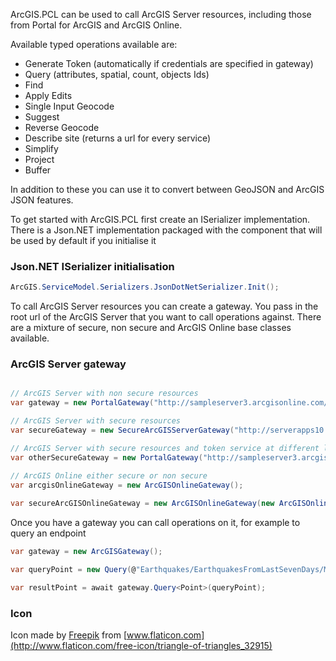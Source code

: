 ﻿ArcGIS.PCL can be used to call ArcGIS Server resources, including those from Portal for ArcGIS and ArcGIS Online.

Available typed operations available are:

 - Generate Token (automatically if credentials are specified in gateway)
 - Query (attributes, spatial, count, objects Ids)
 - Find
 - Apply Edits
 - Single Input Geocode
 - Suggest
 - Reverse Geocode
 - Describe site (returns a url for every service)
 - Simplify
 - Project
 - Buffer

In addition to these you can use it to convert between GeoJSON and ArcGIS JSON features.

To get started with ArcGIS.PCL first create an ISerializer implementation. There is a Json.NET implementation packaged with the component that will be used by default if you initialise it

### Json.NET ISerializer initialisation

```csharp
ArcGIS.ServiceModel.Serializers.JsonDotNetSerializer.Init();
```
To call ArcGIS Server resources you can create a gateway. You pass in the root url of the ArcGIS Server that you want to call operations against. There are a mixture of secure, non secure and ArcGIS Online base classes available.

### ArcGIS Server gateway

```csharp

// ArcGIS Server with non secure resources
var gateway = new PortalGateway("http://sampleserver3.arcgisonline.com/ArcGIS/");

// ArcGIS Server with secure resources
var secureGateway = new SecureArcGISServerGateway("http://serverapps10.esri.com/arcgis", "user1", "pass.word1");

// ArcGIS Server with secure resources and token service at different location
var otherSecureGateway = new PortalGateway("http://sampleserver3.arcgisonline.com/ArcGIS/", tokenProvider: new TokenProvider("http://serverapps10.esri.com/arcgis", "user1", "pass.word1"));

// ArcGIS Online either secure or non secure
var arcgisOnlineGateway = new ArcGISOnlineGateway();
 
var secureArcGISOnlineGateway = new ArcGISOnlineGateway(new ArcGISOnlineTokenProvider("user", "pass"));
```

Once you have a gateway you can call operations on it, for example to query an endpoint

```csharp
var gateway = new ArcGISGateway();

var queryPoint = new Query(@"Earthquakes/EarthquakesFromLastSevenDays/MapServer/0".AsEndpoint());

var resultPoint = await gateway.Query<Point>(queryPoint);
```

### Icon

Icon made by [Freepik](http://www.freepik.com) from [www.flaticon.com](http://www.flaticon.com/free-icon/triangle-of-triangles_32915)
   
